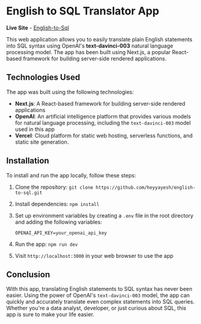 # English to SQL Translator App

**Live Site** - [English-to-Sql](https://english-to-sql-translator.vercel.app/)

This web application allows you to easily translate plain English statements into SQL syntax using OpenAI's **text-davinci-003** natural language processing model. The app has been built using Next.js, a popular React-based framework for building server-side rendered applications.

## Technologies Used

The app was built using the following technologies:

- **Next.js**: A React-based framework for building server-side rendered applications
- **OpenAI**: An artificial intelligence platform that provides various models for natural language processing, including the `text-davinci-003` model used in this app
- **Vercel**: Cloud platform for static web hosting, serverless functions, and static site generation.

## Installation

To install and run the app locally, follow these steps:

1. Clone the repository: `git clone https://github.com/heyyayesh/english-to-sql.git`
2. Install dependencies: `npm install`
3. Set up environment variables by creating a `.env` file in the root directory and adding the following variables:

   `OPENAI_API_KEY=your_openai_api_key`

4. Run the app: `npm run dev`
5. Visit `http://localhost:3000` in your web browser to use the app

## Conclusion

With this app, translating English statements to SQL syntax has never been easier. Using the power of OpenAI's `text-davinci-003` model, the app can quickly and accurately translate even complex statements into SQL queries. Whether you're a data analyst, developer, or just curious about SQL, this app is sure to make your life easier.
